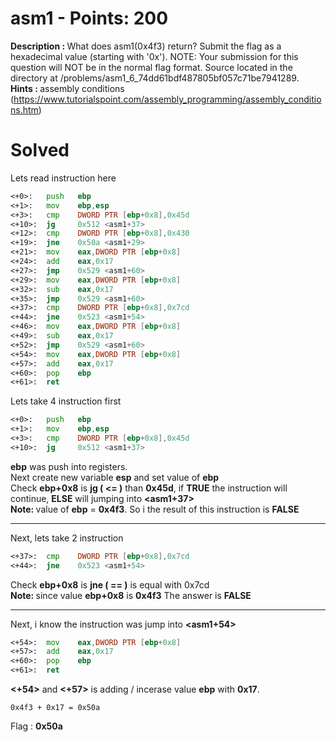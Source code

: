 # asm1 - Points: 200
<b>Description : </b>What does asm1(0x4f3) return? Submit the flag as a hexadecimal value (starting with '0x'). NOTE: Your submission for this question will NOT be in the normal flag format. Source located in the directory at /problems/asm1_6_74dd61bdf487805bf057c71be7941289.<br>
<b>Hints : </b>assembly conditions (https://www.tutorialspoint.com/assembly_programming/assembly_conditions.htm)
# Solved
Lets read instruction here
```asm
<+0>:   push   ebp
<+1>:   mov    ebp,esp
<+3>:   cmp    DWORD PTR [ebp+0x8],0x45d
<+10>:  jg     0x512 <asm1+37>
<+12>:  cmp    DWORD PTR [ebp+0x8],0x430
<+19>:  jne    0x50a <asm1+29>
<+21>:  mov    eax,DWORD PTR [ebp+0x8]
<+24>:  add    eax,0x17
<+27>:  jmp    0x529 <asm1+60>
<+29>:  mov    eax,DWORD PTR [ebp+0x8]
<+32>:  sub    eax,0x17
<+35>:  jmp    0x529 <asm1+60>
<+37>:  cmp    DWORD PTR [ebp+0x8],0x7cd
<+44>:  jne    0x523 <asm1+54>
<+46>:  mov    eax,DWORD PTR [ebp+0x8]
<+49>:  sub    eax,0x17
<+52>:  jmp    0x529 <asm1+60>
<+54>:  mov    eax,DWORD PTR [ebp+0x8]
<+57>:  add    eax,0x17
<+60>:  pop    ebp
<+61>:  ret
```
Lets take 4 instruction first
```asm
<+0>:   push   ebp
<+1>:   mov    ebp,esp
<+3>:   cmp    DWORD PTR [ebp+0x8],0x45d
<+10>:  jg     0x512 <asm1+37>
```
<b>ebp</b> was push into registers.<br>
Next create new variable <b>esp</b> and set value of <b>ebp</b><br>
Check <b>ebp+0x8</b> is <b>jg ( <= )</b> than <b>0x45d</b>,
if <b>TRUE</b> the instruction will continue, <b>ELSE</b> will jumping into <b><asm1+37></b><br>
<b>Note: </b> value of <b>ebp</b> = <b>0x4f3</b>. So i the result of this instruction is <b>FALSE</b><hr>
Next, lets take 2 instruction
```asm
<+37>:  cmp    DWORD PTR [ebp+0x8],0x7cd
<+44>:  jne    0x523 <asm1+54>
```
Check <b>ebp+0x8</b> is <b>jne ( == )</b> is equal with 0x7cd<br>
<b>Note: </b> since value <b>ebp+0x8</b> is <b>0x4f3</b>  The answer is <b>FALSE</b><hr>
Next, i know the instruction was jump into <b><asm1+54></b>
```asm
<+54>:  mov    eax,DWORD PTR [ebp+0x8]
<+57>:  add    eax,0x17
<+60>:  pop    ebp
<+61>:  ret
```
<b><+54></b> and <b><+57></b> is adding / incerase value <b>ebp</b> with <b>0x17</b>.
```
0x4f3 + 0x17 = 0x50a
```
Flag : <b>0x50a</b>
